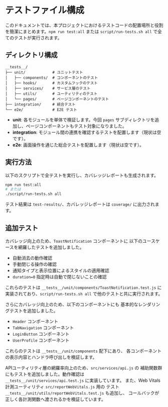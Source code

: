 # テストファイル構成

このドキュメントでは、本プロジェクトにおけるテストコードの配置場所と役割を簡潔にまとめます。`npm run test:all` または `script/run-tests.sh all` で全てのテストが実行されます。

## ディレクトリ構成

```
__tests__/
├── unit/            # ユニットテスト
│   ├── components/  # コンポーネントのテスト
│   ├── hooks/       # カスタムフックのテスト
│   ├── services/    # サービス層のテスト
│   ├── utils/       # ユーティリティのテスト
│   └── pages/       # ページコンポーネントのテスト
├── integration/     # 統合テスト
└── e2e/             # E2E テスト
```

- **unit**: 各モジュールを単体で検証します。今回 `pages` サブディレクトリを追加し、ページコンポーネントもテスト対象になりました。
- **integration**: モジュール間の連携を確認するテストを配置します（現状は空です）。
- **e2e**: 画面操作を通じた総合テストを配置します（現状は空です）。

## 実行方法

以下のスクリプトで全テストを実行し、カバレッジレポートも生成されます。

```bash
npm run test:all
# または
./script/run-tests.sh all
```

テスト結果は `test-results/`、カバレッジレポートは `coverage/` に出力されます。

## 追加テスト

カバレッジ向上のため、`ToastNotification` コンポーネントに
以下のユースケースを網羅したテストを追加しました。

- 自動消去の動作確認
- 手動閉じる操作の確認
- 通知タイプと表示位置によるスタイルの適用確認
- `duration=0` 指定時は自動で閉じないことの確認

これらのテストは `__tests__/unit/components/ToastNotification.test.js`
に実装されており、`script/run-tests.sh all` で他のテストと共に実行されます。

さらにカバレッジ向上のため、以下のコンポーネントにも
基本的なレンダリングテストを追加しました。

- `Header` コンポーネント
- `TabNavigation` コンポーネント
- `LoginButton` コンポーネント
- `UserProfile` コンポーネント

これらのテストは `__tests__/unit/components` 配下にあり、
各コンポーネントの表示内容とハンドラ呼び出しを検証します。

APIユーティリティ層の網羅率向上のため、`src/services/api.js` の
補助関数群にもテストを追加しました。動作確認は
`__tests__/unit/services/api.test.js` に実装しています。
また、Web Vitals 計測ユーティリティ `src/reportWebVitals.js` 用の
テスト `__tests__/unit/utils/reportWebVitals.test.js` も追加し、
コールバックが正しく各計測関数へ渡されるかを検証しています。
